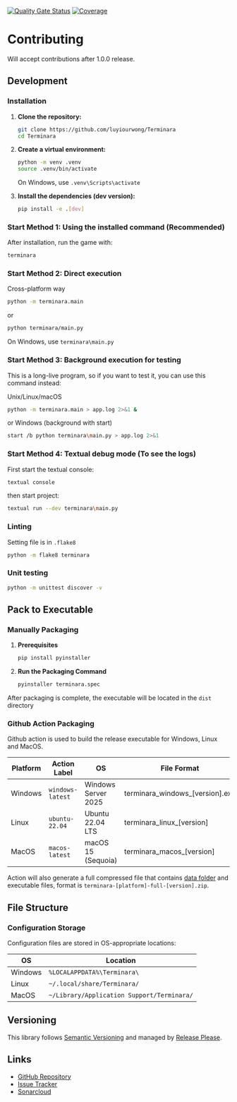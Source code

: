 [![Quality Gate Status](https://sonarcloud.io/api/project_badges/measure?project=luyiourwong_Terminara&metric=alert_status&token=9656e42def76d262c45d1417496ac053f54c30e9)](https://sonarcloud.io/summary/new_code?id=luyiourwong_Terminara)
[![Coverage](https://sonarcloud.io/api/project_badges/measure?project=luyiourwong_Terminara&metric=coverage&token=9656e42def76d262c45d1417496ac053f54c30e9)](https://sonarcloud.io/summary/new_code?id=luyiourwong_Terminara)

# Contributing

Will accept contributions after 1.0.0 release.

## Development

### Installation

1.  **Clone the repository:**
    ```bash
    git clone https://github.com/luyiourwong/Terminara
    cd Terminara
    ```

2.  **Create a virtual environment:**
    ```bash
    python -m venv .venv
    source .venv/bin/activate
    ```
    On Windows, use `.venv\Scripts\activate`

3.  **Install the dependencies (dev version):**
    ```bash
    pip install -e .[dev]
    ```

### Start Method 1: Using the installed command (Recommended)
After installation, run the game with:
```bash
terminara
```

### Start Method 2: Direct execution
Cross-platform way
```bash
python -m terminara.main
```
or
```bash
python terminara/main.py
```
On Windows, use `terminara\main.py`

### Start Method 3: Background execution for testing
This is a long-live program, so if you want to test it, you can use this command instead:

Unix/Linux/macOS
```bash
python -m terminara.main > app.log 2>&1 &
```
or Windows (background with start)
```bash
start /b python terminara\main.py > app.log 2>&1
```

### Start Method 4: Textual debug mode (To see the logs)
First start the textual console:
```bash
textual console
```
then start project:
```bash
textual run --dev terminara\main.py
```

### Linting
Setting file is in `.flake8`
```bash
python -m flake8 terminara
```

### Unit testing
```bash
python -m unittest discover -v
```

## Pack to Executable

### Manually Packaging

1. **Prerequisites**
    ```bash
    pip install pyinstaller
    ```

2. **Run the Packaging Command**
    ```bash
    pyinstaller terminara.spec
    ```
After packaging is complete, the executable will be located in the `dist` directory

### Github Action Packaging

Github action is used to build the release executable for Windows, Linux and MacOS.

| Platform | Action Label     | OS                  | File Format                     |
|----------|------------------|---------------------|---------------------------------|
| Windows  | `windows-latest` | Windows Server 2025 | terminara_windows_[version].exe |
| Linux    | `ubuntu-22.04`   | Ubuntu 22.04 LTS    | terminara_linux_[version]       |
| MacOS    | `macos-latest`   | macOS 15 (Sequoia)  | terminara_macos_[version]       |

Action will also generate a full compressed file that contains [data folder](terminara/data) and executable files, format is `terminara-[platform]-full-[version].zip`.

## File Structure

### Configuration Storage
Configuration files are stored in OS-appropriate locations:

| OS      | Location                                   |
|---------|--------------------------------------------|
| Windows | `%LOCALAPPDATA%\Terminara\`                |
| Linux   | `~/.local/share/Terminara/`                |
| MacOS   | `~/Library/Application Support/Terminara/` |

## Versioning

This library follows [Semantic Versioning](http://semver.org/) and managed by [Release Please](https://github.com/googleapis/release-please).

## Links

- [GitHub Repository](https://github.com/luyiourwong/Terminara)
- [Issue Tracker](https://github.com/luyiourwong/Terminara/issues)
- [Sonarcloud]()
